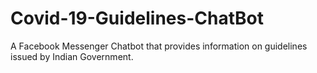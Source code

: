 # Covid-19-Guidelines-ChatBot
A Facebook Messenger Chatbot that provides information on guidelines issued by Indian Government.
